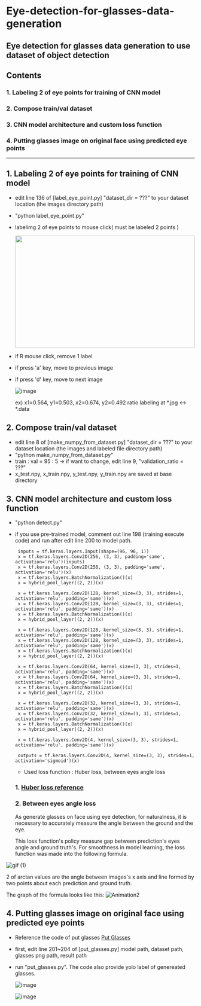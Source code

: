 # Eye-detection-for-glasses-data-generation
Eye detection for glasses data generation to use dataset of object detection 
---
## Contents
### 1. Labeling 2 of eye points for training of CNN model
### 2. Compose train/val dataset
### 3. CNN model architecture and custom loss function
### 4. Putting glasses image on original face using predicted eye points

---

## 1. Labeling 2 of eye points for training of CNN model
+ edit line 136 of [label_eye_point.py] "dataset_dir = ???" to your dataset location (the images directory path)
+ "python label_eye_point.py"
+ labelimg 2 of eye points to mouse click( must be labeled 2 points )

    <img src="https://user-images.githubusercontent.com/59654033/142639989-f8fa989f-c345-45bd-b8ee-8788b788b792.png" width="480" height="300">
    
+ if R mouse click, remove 1 label
+ if press 'a' key, move to previous image
+ if press 'd' key, move to next image

    ![image](https://user-images.githubusercontent.com/59654033/142640288-17f572a5-8c2a-4593-9829-8dd0c607691c.png)
    
    ex) x1=0.564, y1=0.503, x2=0.674, y2=0.492 ratio labeling at *.jpg <-> *.data
    
## 2. Compose train/val dataset
+ edit line 8 of [make_numpy_from_dataset.py] "dataset_dir = ???" to your dataset location (the images and labeled file directory path)
+ "python make_numpy_from_dataset.py"
+ train : val = 95 : 5 -> if want to change, edit line 9, "validation_ratio = ???"
+ x_test.npy, x_train.npy, y_test.npy, y_train.npy are saved at base directory

## 3. CNN model architecture and custom loss function
+ "python detect.py"
+ if you use pre-trained model, comment out line 198 (training execute code) and run after edit line 200 to model path.
 
   ```
    inputs = tf.keras.layers.Input(shape=(96, 96, 1))
    x = tf.keras.layers.Conv2D(256, (3, 3), padding='same', activation='relu')(inputs)
    x = tf.keras.layers.Conv2D(256, (3, 3), padding='same', activation='relu')(x)
    x = tf.keras.layers.BatchNormalization()(x)
    x = hybrid_pool_layer((2, 2))(x)

    x = tf.keras.layers.Conv2D(128, kernel_size=(3, 3), strides=1, activation='relu', padding='same')(x)
    x = tf.keras.layers.Conv2D(128, kernel_size=(3, 3), strides=1, activation='relu', padding='same')(x)
    x = tf.keras.layers.BatchNormalization()(x)
    x = hybrid_pool_layer((2, 2))(x)

    x = tf.keras.layers.Conv2D(128, kernel_size=(3, 3), strides=1, activation='relu', padding='same')(x)
    x = tf.keras.layers.Conv2D(128, kernel_size=(3, 3), strides=1, activation='relu', padding='same')(x)
    x = tf.keras.layers.BatchNormalization()(x)
    x = hybrid_pool_layer((2, 2))(x)

    x = tf.keras.layers.Conv2D(64, kernel_size=(3, 3), strides=1, activation='relu', padding='same')(x)
    x = tf.keras.layers.Conv2D(64, kernel_size=(3, 3), strides=1, activation='relu', padding='same')(x)
    x = tf.keras.layers.BatchNormalization()(x)
    x = hybrid_pool_layer((2, 2))(x)

    x = tf.keras.layers.Conv2D(32, kernel_size=(3, 3), strides=1, activation='relu', padding='same')(x)
    x = tf.keras.layers.Conv2D(32, kernel_size=(3, 3), strides=1, activation='relu', padding='same')(x)
    x = tf.keras.layers.BatchNormalization()(x)
    x = hybrid_pool_layer((2, 2))(x)

    x = tf.keras.layers.Conv2D(4, kernel_size=(3, 3), strides=1, activation='relu', padding='same')(x)

    outputs = tf.keras.layers.Conv2D(4, kernel_size=(3, 3), strides=1, activation='sigmoid')(x)
   ```
   + Used loss function : Huber loss, between eyes angle loss

   ### 1. [Huber loss reference](https://www.cantorsparadise.com/huber-loss-why-is-it-like-how-it-is-dcbe47936473)
   
   ### 2. Between eyes angle loss
   As generate glasses on face using eye detection, for naturalness, it is necessary to accurately measure the angle between the ground and the eye.
   
   This loss function's policy measure gap between prediction's eyes angle and ground truth's.
   For smoothness in model learning, the loss function was made into the following formula.

 ![gif (1)](https://user-images.githubusercontent.com/59654033/142753283-869e02bc-a74b-4088-bd88-2f7424ecb477.gif)

 2 of arctan values are the angle between images's x axis and line formed by two points about each prediction and ground truth. 
 
 The graph of the formula looks like this:
 ![Animation2](https://user-images.githubusercontent.com/59654033/142755900-d356d4bf-abbd-4061-a466-23f2ba93d4fa.gif)

## 4. Putting glasses image on original face using predicted eye points

 + Reference the code of put glasses [Put Glasses](https://github.com/kairess/bear-face-detection)
 + first, edit line 201~204 of [put_glasses.py] model path, dataset path, glasses png path, result path
 + run "put_glasses.py". The code also provide yolo label of genereated glasses.
  
   ![image](https://user-images.githubusercontent.com/59654033/142759694-b34cdc38-0d0a-4d72-a3fa-33282b867f64.png)
   
   ![image](https://user-images.githubusercontent.com/59654033/142759740-1bc10042-6d9b-4679-9243-33dae904164b.png)



 
